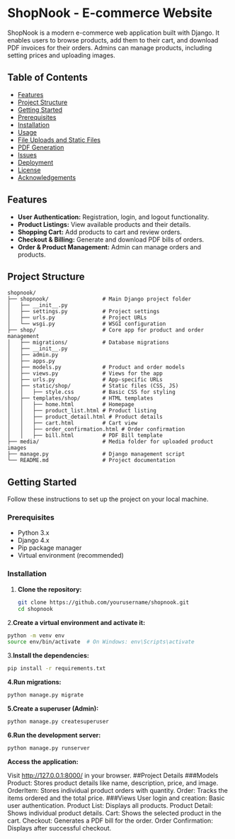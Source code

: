 # ShopNook - E-commerce Website

ShopNook is a modern e-commerce web application built with Django. It enables users to browse products, add them to their cart, and download PDF invoices for their orders. Admins can manage products, including setting prices and uploading images.

## Table of Contents
- [Features](#features)
- [Project Structure](#project-structure)
- [Getting Started](#getting-started)
- [Prerequisites](#prerequisites)
- [Installation](#installation)
- [Usage](#usage)
- [File Uploads and Static Files](#file-uploads-and-static-files)
- [PDF Generation](#pdf-generation)
- [Issues](#issues)
- [Deployment](#deployment)
- [License](#license)
- [Acknowledgements](#acknowledgements)

## Features
- **User Authentication:** Registration, login, and logout functionality.
- **Product Listings:** View available products and their details.
- **Shopping Cart:** Add products to cart and review orders.
- **Checkout & Billing:** Generate and download PDF bills of orders.
- **Order & Product Management:** Admin can manage orders and products.
  
## Project Structure
```plaintext
shopnook/
├── shopnook/                 # Main Django project folder
│   ├── __init__.py
│   ├── settings.py           # Project settings
│   ├── urls.py               # Project URLs
│   └── wsgi.py               # WSGI configuration
├── shop/                     # Core app for product and order management
│   ├── migrations/           # Database migrations
│   ├── __init__.py
│   ├── admin.py
│   ├── apps.py
│   ├── models.py             # Product and order models
│   ├── views.py              # Views for the app
│   ├── urls.py               # App-specific URLs
│   ├── static/shop/          # Static files (CSS, JS)
│   │   ├── style.css         # Basic CSS for styling
│   ├── templates/shop/       # HTML templates
│   │   ├── home.html         # Homepage
│   │   ├── product_list.html # Product listing
│   │   ├── product_detail.html # Product details
│   │   ├── cart.html         # Cart view
│   │   ├── order_confirmation.html # Order confirmation
│   │   ├── bill.html         # PDF Bill template
├── media/                    # Media folder for uploaded product images
├── manage.py                 # Django management script
└── README.md                 # Project documentation

```
## Getting Started

Follow these instructions to set up the project on your local machine.

### Prerequisites

- Python 3.x
- Django 4.x
- Pip package manager
- Virtual environment (recommended)

### Installation

1. **Clone the repository:**

   ```bash
   git clone https://github.com/yourusername/shopnook.git
   cd shopnook
   ```
2.**Create a virtual environment and activate it:**

  ```bash
  python -m venv env
  source env/bin/activate  # On Windows: env\Scripts\activate
  ```
3.**Install the dependencies:**
  ```bash
  pip install -r requirements.txt
  ```
**4.Run migrations:**
```bash
python manage.py migrate
```

**5.Create a superuser (Admin):**
```bash
python manage.py createsuperuser
```
**6.Run the development server:**
```bash
python manage.py runserver
```
**Access the application:**

Visit http://127.0.0.1:8000/ in your browser.
##Project Details
###Models
Product: Stores product details like name, description, price, and image.
OrderItem: Stores individual product orders with quantity.
Order: Tracks the items ordered and the total price.
###Views
User login and creation: Basic user authentication.
Product List: Displays all products.
Product Detail: Shows individual product details.
Cart: Shows the selected product in the cart.
Checkout: Generates a PDF bill for the order.
Order Confirmation: Displays after successful checkout.
